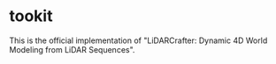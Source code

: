 # tookit
This is the official implementation of "LiDARCrafter: Dynamic 4D World Modeling from LiDAR Sequences".

